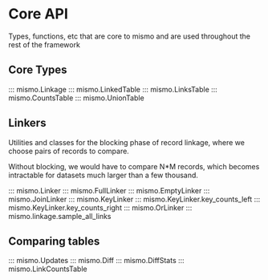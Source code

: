 # Core API

Types, functions, etc that are core to mismo and are used throughout the rest
of the framework

## Core Types

::: mismo.Linkage
::: mismo.LinkedTable
::: mismo.LinksTable
::: mismo.CountsTable
::: mismo.UnionTable

## Linkers
Utilities and classes for the blocking phase of record linkage, where
we choose pairs of records to compare.

Without blocking, we would have to compare N*M records, which
becomes intractable for datasets much larger than a few thousand.

::: mismo.Linker
::: mismo.FullLinker
::: mismo.EmptyLinker
::: mismo.JoinLinker
::: mismo.KeyLinker
::: mismo.KeyLinker.key_counts_left
::: mismo.KeyLinker.key_counts_right
::: mismo.OrLinker
::: mismo.linkage.sample_all_links

## Comparing tables

::: mismo.Updates
::: mismo.Diff
::: mismo.DiffStats
::: mismo.LinkCountsTable
